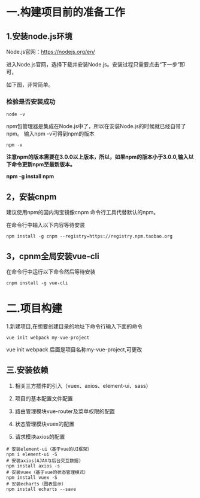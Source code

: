 # 一.构建项目前的准备工作

## 1.安装node.js环境

Node.js官网：<https://nodejs.org/en/>

进入Node.js官网，选择下载并安装Node.js。安装过程只需要点击“下一步”即可，

如下图，非常简单。

### 检验是否安装成功  

```
node -v  
```

npm包管理器是集成在Node.js中了，所以在安装Node.js的时候就已经自带了npm。 输入npm -v可得到npm的版本 


```
npm -v
```

**注意npm的版本需要在3.0.0以上版本，所以，如果npm的版本小于3.0.0,输入以下命令更新npm至最新版本。**

**npm -g install npm**

## 2，安装cnpm

建议使用npm的国内淘宝镜像cnpm 命令行工具代替默认的npm。

在命令行中输入以下内容等待安装

```
npm install -g cnpm --registry=https://registry.npm.taobao.org
```



## 3，cpnm全局安装vue-cli

在命令行中运行以下命令然后等待安装

```
cnpm install -g vue-cli
```



# 二.项目构建

1.新建项目,在想要创建目录的地址下命令行输入下面的命令

```
vue init webpack my-vue-project
```

vue  init  webpack  后面是项目名称my-vue-project,可更改

## 三.安装依赖

1. 相关三方插件的引入（vuex、axios、element-ui、sass）

2. 项目的基本配置文件配置

3. 路由管理模块vue-router及菜单权限的配置

4. 状态管理模块vuex的配置

5. 请求模块axios的配置

   

```
# 安装element-ui（基于vue的UI框架）
npm i element-ui -S
# 安装axios(AJAX与后台交互数据)
npm install axios -s
# 安装vuex（基于vue的状态管理模式）
npm install vuex -S
# 安装echarts（图表显示）
npm install echarts --save
```

